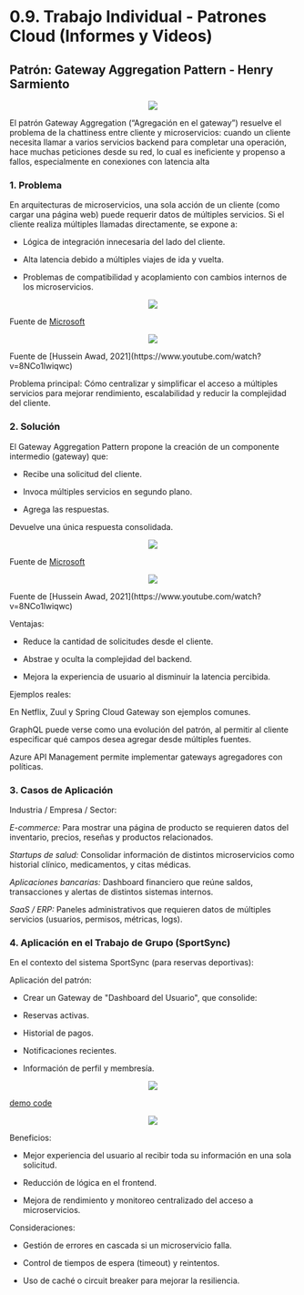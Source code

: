 # 0.9. Trabajo Individual - Patrones Cloud (Informes y Videos)

## Patrón: Gateway Aggregation Pattern - Henry Sarmiento

<p align="center">
    <img src="./img/ini.jpg"/>
</p>

El patrón Gateway Aggregation (“Agregación en el gateway”) resuelve el problema de la chattiness entre cliente y microservicios: cuando un cliente necesita llamar a varios servicios backend para completar una operación, hace muchas peticiones desde su red, lo cual es ineficiente y propenso a fallos, especialmente en conexiones con latencia alta

### 1. Problema

En arquitecturas de microservicios, una sola acción de un cliente (como cargar una página web) puede requerir datos de múltiples servicios. Si el cliente realiza múltiples llamadas directamente, se expone a:

- Lógica de integración innecesaria del lado del cliente.

- Alta latencia debido a múltiples viajes de ida y vuelta.

- Problemas de compatibilidad y acoplamiento con cambios internos de los microservicios.

<p align="center">
    <img src="./img/probl1.png"/>
</p>

Fuente de [Microsoft](https://learn.microsoft.com/en-us/azure/architecture/patterns/gateway-aggregation)

<p align="center">
    <img src="./img/sol2.png"/>
</p>
Fuente de [Hussein Awad, 2021](https://www.youtube.com/watch?v=8NCo1lwiqwc)

Problema principal: Cómo centralizar y simplificar el acceso a múltiples servicios para mejorar rendimiento, escalabilidad y reducir la complejidad del cliente.


### 2. Solución
El Gateway Aggregation Pattern propone la creación de un componente intermedio (gateway) que:

- Recibe una solicitud del cliente.

- Invoca múltiples servicios en segundo plano.

- Agrega las respuestas.

Devuelve una única respuesta consolidada.

<p align="center">
    <img src="./img/sol1.png"/>
</p>

Fuente de [Microsoft](https://learn.microsoft.com/en-us/azure/architecture/patterns/gateway-aggregation)

<p align="center">
    <img src="./img/probl2.png"/>
</p>
Fuente de [Hussein Awad, 2021](https://www.youtube.com/watch?v=8NCo1lwiqwc)

Ventajas:

- Reduce la cantidad de solicitudes desde el cliente.

- Abstrae y oculta la complejidad del backend.

- Mejora la experiencia de usuario al disminuir la latencia percibida.

Ejemplos reales:

En Netflix, Zuul y Spring Cloud Gateway son ejemplos comunes.

GraphQL puede verse como una evolución del patrón, al permitir al cliente especificar qué campos desea agregar desde múltiples fuentes.

Azure API Management permite implementar gateways agregadores con políticas.

### 3. Casos de Aplicación
Industria / Empresa / Sector:

*E-commerce:* Para mostrar una página de producto se requieren datos del inventario, precios, reseñas y productos relacionados.

*Startups de salud:* Consolidar información de distintos microservicios como historial clínico, medicamentos, y citas médicas.

*Aplicaciones bancarias:* Dashboard financiero que reúne saldos, transacciones y alertas de distintos sistemas internos.

*SaaS / ERP:* Paneles administrativos que requieren datos de múltiples servicios (usuarios, permisos, métricas, logs).

### 4. Aplicación en el Trabajo de Grupo (SportSync)
En el contexto del sistema SportSync (para reservas deportivas):

Aplicación del patrón:

- Crear un Gateway de "Dashboard del Usuario", que consolide:

- Reservas activas.

- Historial de pagos.

- Notificaciones recientes.

- Información de perfil y membresía.

<p align="center">
    <img src="./img/git.png"/>
</p>

[demo code](https://github.com/AdrianSarmiento123/DemoPatron.git)

<p align="center">
    <img src="./img/Demo.png"/>
</p>

Beneficios:

- Mejor experiencia del usuario al recibir toda su información en una sola solicitud.

- Reducción de lógica en el frontend.

- Mejora de rendimiento y monitoreo centralizado del acceso a microservicios.

Consideraciones:

- Gestión de errores en cascada si un microservicio falla.

- Control de tiempos de espera (timeout) y reintentos.

- Uso de caché o circuit breaker para mejorar la resiliencia.
